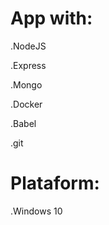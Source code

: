 # App with:
 .NodeJS
	
 .Express
	
 .Mongo
	
 .Docker
	
 .Babel
	
 .git
	
# Plataform: 

 .Windows 10
